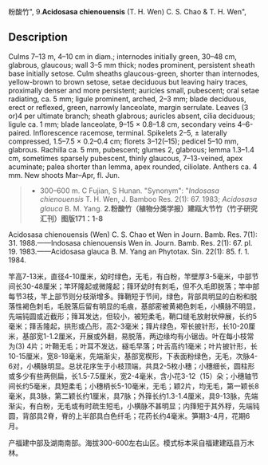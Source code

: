 粉酸竹",
9.**Acidosasa chienouensis** (T. H. Wen) C. S. Chao & T. H. Wen",

## Description
Culms 7–13 m, 4–10 cm in diam.; internodes initially green, 30–48 cm, glabrous, glaucous; wall 3–5 mm thick; nodes prominent, persistent sheath base initially setose. Culm sheaths glaucous-green, shorter than internodes, yellow-brown to brown setose, setae deciduous but leaving hairy traces, proximally denser and more persistent; auricles small, pubescent; oral setae radiating, ca. 5 mm; ligule prominent, arched, 2–3 mm; blade deciduous, erect or reflexed, green, narrowly lanceolate, margin serrulate. Leaves (3 or)4 per ultimate branch; sheath glabrous; auricles absent, cilia deciduous; ligule ca. 1 mm; blade lanceolate, 9–15 × 0.8–1.8 cm, secondary veins 4–6-paired. Inflorescence racemose, terminal. Spikelets 2–5, ± laterally compressed, 1.5–7.5 × 0.2–0.4 cm; florets 3–12(–15); pedicel 5–10 mm, glabrous. Rachilla ca. 5 mm, pubescent; glumes 2, glabrous; lemma 1.3–1.4 cm, sometimes sparsely pubescent, thinly glaucous, 7–13-veined, apex acuminate; palea shorter than lemma, apex rounded, ciliolate. Anthers ca. 4 mm. New shoots Mar–Apr, fl. Jun.

> * 300–600 m. C Fujian, S Hunan.
  "Synonym": "*Indosasa chienouensis* T. H. Wen, J. Bamboo Res. 2(1): 67. 1983; *Acidosasa glauca* B. M. Yang.
**2.粉酸竹（植物分类学报）建瓯大节竹（竹子研究汇刊）图版171：1-8**

Acidosasa chienouensis (Wen) C. S. Chao et Wen in Journ. Bamb. Res. 7(1): 31. 1988.——Indosasa chienouensis Wen in. Journ. Bamb. Res. 2(1): 67. pl. 19. 1983.——Acidosasa glauca B. M. Yang an Phytotax. Sin. 22(1): 85. f. 1. 1984.

竿高7-13米，直径4-10厘米，幼时绿色，无毛，有白粉，竿壁厚3-5毫米，中部节间长30-48厘米；竿环隆起或微隆起；箨环幼时有刺毛，但不久毛即脱落；竿中部每节3枝，竿上部节则分枝渐增多。箨鞘短于节间，绿色，背部具明显的白粉和脱落性褐色刺毛，毛脱落后留有明显的毛痕，基部密被黄褐色刺毛，小横脉不明显，先端钝圆或近截形；箨耳发达，但较小，被短柔毛，鞘口缝毛放射状伸展，长约5毫米；箨舌隆起，拱形或凸形，高2-3毫米；箨片绿色，窄长披针形，长10-20厘米，基部宽1-1.2厘米，开展或外翻，易脱落，两边缘均有小锯齿。叶在每小枝常为(3) 4片；叶鞘无毛；叶耳不发达，繸毛早落；叶舌高约1毫米；叶片披针形，长10-15厘米，宽8-18毫米，先端渐尖，基部宽楔形，下表面粉绿色，无毛，次脉4-6对，小横脉明显。总状花序生于小枝顶端，共具2-5枚小穗；小穗细长，圆柱形或多少有些两侧扁，长1.5-7.5厘米，宽2-4毫米，含小花3-12（15）朵；小穗轴节间长约5毫米，具短柔毛；小穗柄长5-10毫米，无毛；颖2片，均无毛，第一颖长8毫米，具3脉，第二颖长约1厘米，具7脉；外箨长约1.3-1.4厘米，具9-13脉，先端渐尖，有白粉，无毛或有时疏生短毛，小横脉不甚明显；内箨短于其外稃，先端钝圆，背部具2脊，脊的上半部具白色纤毛；花药长约4毫米。笋期3-4月，花期6月。

产福建中部及湖南南部。海拔300-600左右山区。模式标本采自福建建瓯县万木林。
